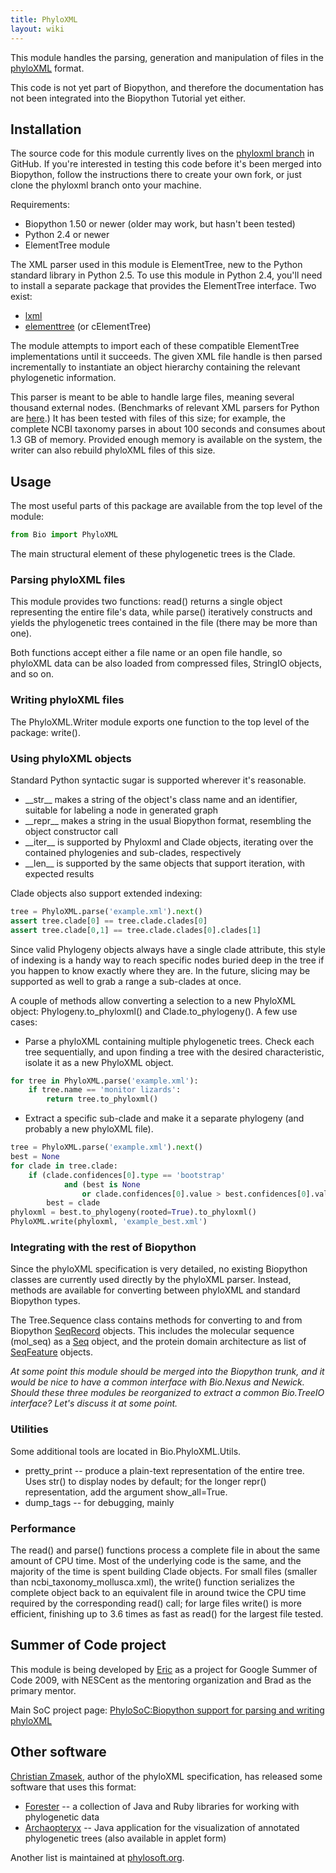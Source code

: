 ```yaml
---
title: PhyloXML
layout: wiki
---
```


This module handles the parsing, generation and manipulation of files in
the [phyloXML](http://www.phyloxml.org/) format.

This code is not yet part of Biopython, and therefore the documentation
has not been integrated into the Biopython Tutorial yet either.

Installation
------------

The source code for this module currently lives on the [phyloxml
branch](http://github.com/etal/biopython/tree/phyloxml) in GitHub. If
you're interested in testing this code before it's been merged into
Biopython, follow the instructions there to create your own fork, or
just clone the phyloxml branch onto your machine.

Requirements:

-   Biopython 1.50 or newer (older may work, but hasn't been tested)
-   Python 2.4 or newer
-   ElementTree module

The XML parser used in this module is ElementTree, new to the Python
standard library in Python 2.5. To use this module in Python 2.4, you'll
need to install a separate package that provides the ElementTree
interface. Two exist:

-   [lxml](http://codespeak.net/lxml/)
-   [elementtree](http://effbot.org/zone/element-index.htm)
    (or cElementTree)

The module attempts to import each of these compatible ElementTree
implementations until it succeeds. The given XML file handle is then
parsed incrementally to instantiate an object hierarchy containing the
relevant phylogenetic information.

This parser is meant to be able to handle large files, meaning several
thousand external nodes. (Benchmarks of relevant XML parsers for Python
are [here](http://effbot.org/zone/celementtree.htm#benchmarks).) It has
been tested with files of this size; for example, the complete NCBI
taxonomy parses in about 100 seconds and consumes about 1.3 GB of
memory. Provided enough memory is available on the system, the writer
can also rebuild phyloXML files of this size.

Usage
-----

The most useful parts of this package are available from the top level
of the module:

``` python
from Bio import PhyloXML
```

The main structural element of these phylogenetic trees is the Clade.

### Parsing phyloXML files

This module provides two functions: read() returns a single object
representing the entire file's data, while parse() iteratively
constructs and yields the phylogenetic trees contained in the file
(there may be more than one).

Both functions accept either a file name or an open file handle, so
phyloXML data can be also loaded from compressed files, StringIO
objects, and so on.

### Writing phyloXML files

The PhyloXML.Writer module exports one function to the top level of the
package: write().

### Using phyloXML objects

Standard Python syntactic sugar is supported wherever it's reasonable.

-   \_\_str\_\_ makes a string of the object's class name and an
    identifier, suitable for labeling a node in generated graph
-   \_\_repr\_\_ makes a string in the usual Biopython format,
    resembling the object constructor call
-   \_\_iter\_\_ is supported by Phyloxml and Clade objects, iterating
    over the contained phylogenies and sub-clades, respectively
-   \_\_len\_\_ is supported by the same objects that support iteration,
    with expected results

Clade objects also support extended indexing:

``` python
tree = PhyloXML.parse('example.xml').next()
assert tree.clade[0] == tree.clade.clades[0]
assert tree.clade[0,1] == tree.clade.clades[0].clades[1]
```

Since valid Phylogeny objects always have a single clade attribute, this
style of indexing is a handy way to reach specific nodes buried deep in
the tree if you happen to know exactly where they are. In the future,
slicing may be supported as well to grab a range a sub-clades at once.

A couple of methods allow converting a selection to a new PhyloXML
object: Phylogeny.to\_phyloxml() and Clade.to\_phylogeny(). A few use
cases:

-   Parse a phyloXML containing multiple phylogenetic trees. Check each
    tree sequentially, and upon finding a tree with the desired
    characteristic, isolate it as a new PhyloXML object.

``` python
for tree in PhyloXML.parse('example.xml'):
    if tree.name == 'monitor lizards':
        return tree.to_phyloxml()
```

-   Extract a specific sub-clade and make it a separate phylogeny (and
    probably a new phyloXML file).

``` python
tree = PhyloXML.parse('example.xml').next()
best = None
for clade in tree.clade:
    if (clade.confidences[0].type == 'bootstrap'
            and (best is None
                or clade.confidences[0].value > best.confidences[0].value)):
        best = clade
phyloxml = best.to_phylogeny(rooted=True).to_phyloxml()
PhyloXML.write(phyloxml, 'example_best.xml')
```

### Integrating with the rest of Biopython

Since the phyloXML specification is very detailed, no existing Biopython
classes are currently used directly by the phyloXML parser. Instead,
methods are available for converting between phyloXML and standard
Biopython types.

The Tree.Sequence class contains methods for converting to and from
Biopython [SeqRecord](SeqRecord "wikilink") objects. This includes the
molecular sequence (mol\_seq) as a [Seq](Seq "wikilink") object, and the
protein domain architecture as list of
[SeqFeature](SeqFeature "wikilink") objects.

*At some point this module should be merged into the Biopython trunk,
and it would be nice to have a common interface with Bio.Nexus and
Newick. Should these three modules be reorganized to extract a common
Bio.TreeIO interface? Let's discuss it at some point.*

### Utilities

Some additional tools are located in Bio.PhyloXML.Utils.

-   pretty\_print -- produce a plain-text representation of the
    entire tree. Uses str() to display nodes by default; for the
    longer repr() representation, add the argument show\_all=True.
-   dump\_tags -- for debugging, mainly

### Performance

The read() and parse() functions process a complete file in about the
same amount of CPU time. Most of the underlying code is the same, and
the majority of the time is spent building Clade objects. For small
files (smaller than ncbi\_taxonomy\_mollusca.xml), the write() function
serializes the complete object back to an equivalent file in around
twice the CPU time required by the corresponding read() call; for large
files write() is more efficient, finishing up to 3.6 times as fast as
read() for the largest file tested.

Summer of Code project
----------------------

This module is being developed by [Eric](User%3AEricTalevich "wikilink")
as a project for Google Summer of Code 2009, with NESCent as the
mentoring organization and Brad as the primary mentor.

Main SoC project page: [PhyloSoC:Biopython support for parsing and
writing
phyloXML](https://www.nescent.org/wg_phyloinformatics/PhyloSoC:Biopython_support_for_parsing_and_writing_phyloXML)

Other software
--------------

[Christian Zmasek](http://monochrome-effect.net/), author of the
phyloXML specification, has released some software that uses this
format:

-   [Forester](http://www.phylosoft.org/forester/) -- a collection of
    Java and Ruby libraries for working with phylogenetic data
-   [Archaopteryx](http://www.phylosoft.org/archaeopteryx/) -- Java
    application for the visualization of annotated phylogenetic trees
    (also available in applet form)

Another list is maintained at
[phylosoft.org](http://www.phylosoft.org/).
